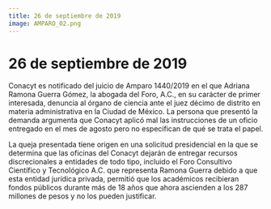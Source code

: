 ```yaml
---
title: 26 de septiembre de 2019
image: AMPARO_02.png
---
```


# 26 de septiembre de 2019

Conacyt es notificado del juicio de Amparo 1440/2019 en el que Adriana Ramona Guerra Gómez, la abogada del Foro, A.C., en su carácter de primer interesada, denuncia al órgano de ciencia ante el juez décimo de distrito en materia administrativa en la Ciudad de México. La persona que presentó la demanda argumenta que Conacyt aplicó mal las instrucciones de un oficio entregado en el mes de agosto pero no especifican de qué se trata el papel.

La queja presentada tiene origen en una solicitud presidencial en la que se determina que las oficinas del Conacyt dejarán de entregar recursos discrecionales a entidades de todo tipo, incluido el Foro Consultivo Científico y Tecnológico A.C. que representa Ramona Guerra debido a que esta entidad jurídica privada, permitió que los académicos recibieran fondos públicos durante más de 18 años que ahora ascienden a los 287 millones de pesos y no los pueden justificar.

